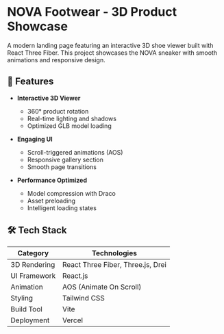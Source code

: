 # NOVA Footwear - 3D Product Showcase

A modern landing page featuring an interactive 3D shoe viewer built with React Three Fiber. This project showcases the NOVA sneaker with smooth animations and responsive design.

## 🚀 Features

- **Interactive 3D Viewer**
  - 360° product rotation
  - Real-time lighting and shadows
  - Optimized GLB model loading

- **Engaging UI**
  - Scroll-triggered animations (AOS)
  - Responsive gallery section
  - Smooth page transitions

- **Performance Optimized**
  - Model compression with Draco
  - Asset preloading
  - Intelligent loading states

## 🛠️ Tech Stack

| Category        | Technologies                          |
|-----------------|---------------------------------------|
| 3D Rendering    | React Three Fiber, Three.js, Drei     |
| UI Framework    | React.js                              |
| Animation       | AOS (Animate On Scroll)               |
| Styling         | Tailwind CSS                          |
| Build Tool      | Vite                                  |
| Deployment      | Vercel                                |
